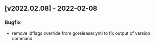## [v2022.02.08] - 2022-02-08
### Bugfix
* remove ldflags override from goreleaser.yml to fix output of version command